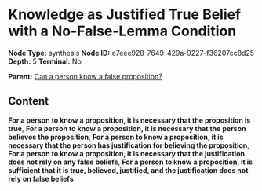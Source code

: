 # Knowledge as Justified True Belief with a No-False-Lemma Condition

**Node Type:** synthesis
**Node ID:** e7eee928-7649-429a-9227-f36207cc8d25
**Depth:** 5
**Terminal:** No

**Parent:** [Can a person know a false proposition?](can-a-person-know-a-false-proposition-antithesis-84fd7f13-f9f7-41e0-af9a-1d0e92704134.md)

## Content

**For a person to know a proposition, it is necessary that the proposition is true**, **For a person to know a proposition, it is necessary that the person believes the proposition**, **For a person to know a proposition, it is necessary that the person has justification for believing the proposition**, **For a person to know a proposition, it is necessary that the justification does not rely on any false beliefs**, **For a person to know a proposition, it is sufficient that it is true, believed, justified, and the justification does not rely on false beliefs**
